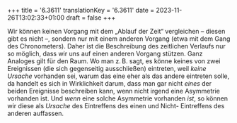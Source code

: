 +++
title = '6.3611'
translationKey = '6.3611'
date = 2023-11-26T13:02:33+01:00
draft = false
+++

Wir können keinen Vorgang mit dem „Ablauf der Zeit“ vergleichen – diesen gibt es nicht –, sondern nur mit einem anderen Vorgang (etwa mit dem Gang des Chronometers).
Daher ist die Beschreibung des zeitlichen Verlaufs nur so möglich, dass wir uns auf einen anderen Vorgang stützen.
Ganz Analoges gilt für den Raum. Wo man z. B. sagt, es könne keines von zwei Ereignissen (die sich gegenseitig ausschließen) eintreten, weil <em class="germph">keine Ursache</em> vorhanden sei, warum das eine eher als das andere eintreten solle, da handelt es sich in Wirklichkeit darum, dass man gar nicht <em class="germph">eines</em> der beiden Ereignisse beschreiben kann, wenn nicht irgend eine Asymmetrie vorhanden ist. Und <em class="germph">wenn</em> eine solche Asymmetrie vorhanden <em class="germph">ist</em>, so können wir diese als <em class="germph">Ursache</em> des Eintreffens des einen und Nicht- Eintreffens des anderen auffassen.
